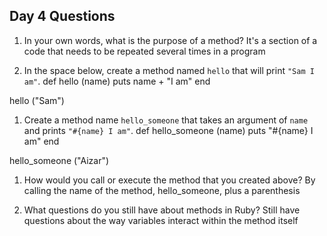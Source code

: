 ## Day 4 Questions

1. In your own words, what is the purpose of a method?
It's a section of a code that needs to be repeated several times in a program

1. In the space below, create a method named `hello` that will print `"Sam I am"`.
def hello (name)
   puts name +  "I am"
end

hello ("Sam")

1. Create a method name `hello_someone` that takes an argument of `name` and prints `"#{name} I am"`.
def hello_someone (name)
  puts "#{name} I am"
end

hello_someone ("Aizar")


1. How would you call or execute the method that you created above?
By calling the name of the method, hello_someone, plus a parenthesis


1. What questions do you still have about methods in Ruby?
Still have questions about the way variables interact within the method itself 
